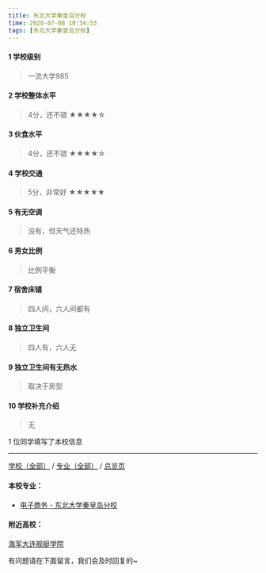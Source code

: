 ```yaml
---
title: 东北大学秦皇岛分校
time: 2020-07-08 10:34:53
tags: [东北大学秦皇岛分校]
---
```

#### 1 学校级别
> 一流大学985


#### 2 学校整体水平
> 4分，还不错
★★★★☆


#### 3 伙食水平
>  4分，还不错
★★★★☆


#### 4 学校交通
> 5分，非常好
★★★★★


#### 5 有无空调
> 没有，但天气还特热


#### 6 男女比例
> 比例平衡


#### 7 宿舍床铺
> 四人间，六人间都有
 

#### 8 独立卫生间
> 四人有，六人无


#### 9 独立卫生间有无热水
> 取决于房型


#### 10 学校补充介绍
> 无

1 位同学填写了本校信息
***
[学校（全部）](http://www.jianshu.com/p/3efa6bcca419) / [专业（全部）](http://www.jianshu.com/p/2d4c6d3552c2) / [总览页](http://www.jianshu.com/p/445daeb4fa00)
#### 本校专业：
- [电子商务 - 东北大学秦皇岛分校](http://www.jianshu.com/p/440765f2fcae)


#### 附近高校：
[海军大连舰艇学院](http://www.jianshu.com/p/03aae8c57844)

有问题请在下面留言，我们会及时回复的~
